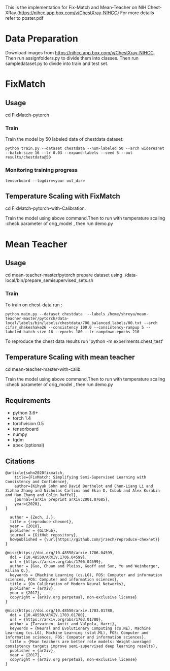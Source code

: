 This is the implementation for Fix-Match and Mean-Teacher on NIH Chest-XRay.(https://nihcc.app.box.com/v/ChestXray-NIHCC)
For more details refer to poster.pdf

# Data Preparation
Download images from https://nihcc.app.box.com/v/ChestXray-NIHCC.
Then run assignfolders.py to divide them into classes. Then run sampledataset.py to divide into train and test set.

# FixMatch
## Usage
cd FixMatch-pytorch
### Train

Train the model by 50 labeled data of chestdata dataset:

```
python train.py --dataset chestdata --num-labeled 50 --arch wideresnet --batch-size 16 --lr 0.03 --expand-labels --seed 5 --out results/chestdata@50
```

### Monitoring training progress
```
tensorboard --logdir=<your out_dir>
```

## Temperature Scaling with FixMatch
cd FixMatch-pytorch-with-Calibration.

Train the model using above command.Then to run with temperature scaling :check parameter of orig_model , then run demo.py

# Mean Teacher
## Usage
cd mean-teacher-master/pytorch
prepare dataset using ./data-local/bin/prepare_semisupervised_sets.sh
### Train
To train on chest-data run :
```
python main.py --dataset chestdata  --labels /home/shreya/mean-teacher-master/pytorch/data-local/labels/bin/labels/chestdata/700_balanced_labels/00.txt --arch cifar_shakeshake26 --consistency 100.0 --consistency-rampup 5 --labeled-batch-size 16 --epochs 180 --lr-rampdown-epochs 210
```

To reproduce the chest data results run 'python -m experiments.chest_test'

## Temperature Scaling with mean teacher
cd mean-teacher-master-with-calib. 

Train the model using above command.Then to run with temperature scaling :check parameter of orig_model , then run demo.py

## Requirements
- python 3.6+
- torch 1.4
- torchvision 0.5
- tensorboard
- numpy
- tqdm
- apex (optional)


## Citations
```
@article{sohn2020fixmatch,
    title={FixMatch: Simplifying Semi-Supervised Learning with Consistency and Confidence},
    author={Kihyuk Sohn and David Berthelot and Chun-Liang Li and Zizhao Zhang and Nicholas Carlini and Ekin D. Cubuk and Alex Kurakin and Han Zhang and Colin Raffel},
    journal={arXiv preprint arXiv:2001.07685},
    year={2020},
}
```
```
  author = {Zech, J.},
  title = {reproduce-chexnet},
  year = {2018},
  publisher = {GitHub},
  journal = {GitHub repository},
  howpublished = {\url{https://github.com/jrzech/reproduce-chexnet}}
}
```
```
@misc{https://doi.org/10.48550/arxiv.1706.04599,
  doi = {10.48550/ARXIV.1706.04599},
  url = {https://arxiv.org/abs/1706.04599},
  author = {Guo, Chuan and Pleiss, Geoff and Sun, Yu and Weinberger, Kilian Q.},
  keywords = {Machine Learning (cs.LG), FOS: Computer and information sciences, FOS: Computer and information sciences},
  title = {On Calibration of Modern Neural Networks},
  publisher = {arXiv},
  year = {2017},
  copyright = {arXiv.org perpetual, non-exclusive license}
}

```
```
@misc{https://doi.org/10.48550/arxiv.1703.01780,
  doi = {10.48550/ARXIV.1703.01780},
  url = {https://arxiv.org/abs/1703.01780},
  author = {Tarvainen, Antti and Valpola, Harri},
  keywords = {Neural and Evolutionary Computing (cs.NE), Machine Learning (cs.LG), Machine Learning (stat.ML), FOS: Computer and information sciences, FOS: Computer and information sciences},
  title = {Mean teachers are better role models: Weight-averaged consistency targets improve semi-supervised deep learning results},
  publisher = {arXiv},
  year = {2017},
  copyright = {arXiv.org perpetual, non-exclusive license}
}

```

